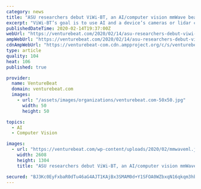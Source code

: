 ```yaml
---
category: news
title: "ASU researchers debut ViWi-BT, an AI/computer vision mmWave beam guide"
excerpt: "ViWi-BT’s goal is to use AI and a device’s cameras or lidar capabilities to identify physical impediments and advantages for the beam targeting process, enabling “vision-aided wireless communications.” In short, a system with ViWi-BT capabilities will learn about its 3D environment using a database of previously transmitted millimeter ..."
publishedDateTime: 2020-02-14T19:37:00Z
webUrl: "https://venturebeat.com/2020/02/14/asu-researchers-debut-viwi-bt-an-ai-computer-vision-mmwave-beam-guide/"
ampWebUrl: "https://venturebeat.com/2020/02/14/asu-researchers-debut-viwi-bt-an-ai-computer-vision-mmwave-beam-guide/amp/"
cdnAmpWebUrl: "https://venturebeat-com.cdn.ampproject.org/c/s/venturebeat.com/2020/02/14/asu-researchers-debut-viwi-bt-an-ai-computer-vision-mmwave-beam-guide/amp/"
type: article
quality: 104
heat: 106
published: true

provider:
  name: VentureBeat
  domain: venturebeat.com
  images:
    - url: "/assets/images/organizations/venturebeat.com-50x50.jpg"
      width: 50
      height: 50

topics:
  - AI
  - Computer Vision

images:
  - url: "https://venturebeat.com/wp-content/uploads/2020/02/mmwaveml.jpg?fit=2608%2C1304&strip=all"
    width: 2608
    height: 1304
    title: "ASU researchers debut ViWi-BT, an AI/computer vision mmWave beam guide"

secured: "BJ3Kc0EyFxbaR0dTu46aG4AJT1KAjBx3SMAM0d+Y1SFOA0WZbxqN16qkqm3hbg2GlC1BqG6RxghS1RxeTqiTZ/P/ccTGz7y9nsNzL1k8yWyRy6u48x07dktkAqfaGuWdiVHLvT9TJY3HA+3fOVbRA459PvNKmHH63VYcqi58sF+TFBDoJHJlt7r9D/f/WagkEhFZ3WKDObjeeiDxIRO0gkZt+IAuXo1MnRKX5NPwl29LfVCENoiRR1VKM+bLjJzcIGaiBPwLcKnmM+xICnWamgiSUW8wcv7X9oMMsZJoqte0bYKgz/zkB8Y2GDKOq027y0wYyizDnaKBOfCvRP/M6MEwSH6Fhk2TZCri4jcmi9IscrrFu/+P+K2Nn9TYSpWevcaB719U0SdVoTJPPYfWNu2mVOL56Eez9i5+sHoqHIKsAigiY+7Z77TvYoYmIIY11A+HSnWTwNZd6g+97UZeXdy9/wNKyeCWQkK8Rd2Rf0s=;upe4tq5tDGzvUWdQCJBK9g=="
---
```


